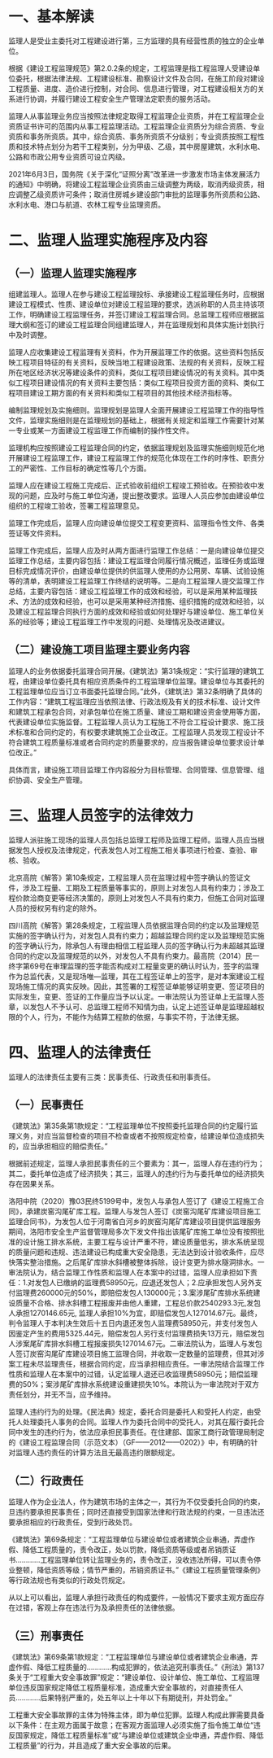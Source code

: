 # 一、基本解读
监理人是受业主委托对工程建设进行第，三方监理的具有经营性质的独立的企业单位。

根据《建设工程监理规范》第2.0.2条的规定，工程监理是指工程监理人受建设单位委托，根据法律法规、工程建设标准、勘察设计文件及合同，在施工阶段对建设工程质量、进度、造价进行控制，对合同、信息进行管理，对工程建设相关方的关系进行协调，并履行建设工程安全生产管理法定职责的服务活动。

监理人从事监理业务应当按照法律规定取得工程监理企业资质，并在工程监理企业资质证书许可的范围内从事工程监理活动。工程监理企业资质分为综合资质、专业资质和事务所资质。其中，综合资质、事务所资质不分级别；专业资质按照工程性质和技术特点划分为若干工程类别，分为甲级、乙级，其中房屋建筑，水利水电、公路和市政公用专业资质可设立丙级。

2021年6月3日，国务院《关于深化“证照分离”改革进一步激发市场主体发展活力的通知》中明确，将建设工程监理企业资质由三级调整为两级，取消丙级资质，相应调整乙级资质许可条件；取消住房城乡建设部门审批的监理事务所资质和公路、水利水电、港口与航道、农林工程专业监理资质。
# 二、监理人监理实施程序及内容
## （一）监理人监理实施程序
组建监理人。监理人在参与建设工程监理投标、承接建设工程监理任务时，应根据建设工程模式、性质、建设单位对建设工程监理的要求，选派称职的人员主持该项工作，明确建设工程监理任务，并签订建设工程监理合同。总监理工程师应根据监理大纲和签订的建设工程监理合同组建监理人，并在监理规划和具体实施计划执行中及时调整。

监理人应收集建设工程监理有关资料，作为开展监理工作的依据。这些资料包括反映工程项目特征的有关资料，反映当地工程建设政策、法规的有关资料，反映工程所在地区经济状况等建设条件的资料，类似工程项目建设情况的有关资料。其中类似工程项目建设情况的有关资料主要包括：类似工程项目投资方面的资料、类似工程项目建设工期方面的有关资料和类似工程项目的其他技术经济指标等。

编制监理规划及实施细则。监理规划是监理人全面开展建设工程监理工作的指导性文件，监理实施细则是在监理规划的基础上，根据有关规定和监理工作需要针对某一专业或某一方面建设工程监理工作而编制的操作性文件。

监理机构应按照建设工程监理合同的约定，依据监理规划及监理实施细则规范化地开展建设工程监理工作，建设工程监理工作的规范化体现在工作的时序性、职责分工的严密性、工作目标的确定性等几个方面。

监理人应在建设工程施工完成后、正式验收前组织工程竣工预验收。在预验收中发现的问题，应及时与施工单位沟通，提出整改要求。监理人人员应参加由建设单位组织的工程竣工验收，签署工程监理意见。

监理工作完成后，监理人应向建设单位提交工程变更资料、监理指令性文件、各类签证等文件资料。

监理工作完成后，监理人应及时从两方面进行监理工作总结：一是向建设单位提交监理工作总结，主要内容包括：建设工程监理合同履行情况概述，监理任务或监理目标完成情况评价，由建设单位提供的供监理人使用的办公用房、车辆、试验设施等的清单，表明建设工程监理工作终结的说明等。二是向工程监理人提交监理工作总结，主要内容包括：建设工程监理工作的成效和经验，可以是采用某种监理技术、方法的成效和经验，也可以是采用某种经济措施、组织措施的成效和经验，以及建设工程监理合同执行方面的成效和经验或如何处理好与建设单位、施工单位关系的经验等；建设工程监理工作中发现的问题、处理情况及改进建议。
## （二）建设施工项目监理主要业务内容
监理人的业务依据委托监理合同开展。《建筑法》第31条规定：“实行监理的建筑工程，由建设单位委托具有相应资质条件的工程监理单位监理。建设单位与其委托的工程监理单位应当订立书面委托监理合同。”此外，《建筑法》第32条明确了具体的工作内容：“建筑工程监理应当依照法律、行政法规及有关的技术标准、设计文件和建筑工程承包合同，对承包单位在施工质量、建设工期和建设资金使用等方面，代表建设单位实施监督。工程监理人员认为工程施工不符合工程设计要求、施工技术标准和合同约定的，有权要求建筑施工企业改正。工程监理人员发现工程设计不符合建筑工程质量标准或者合同约定的质量要求的，应当报告建设单位要求设计单位改正。”

具体而言，建设施工项目监理工作内容般分为目标管理、合同管理、信息管理、组织协调、安全生产管理。
# 三、监理人员签字的法律效力
监理人派驻施工现场的监理人员包括总监理工程师及监理工程师。监理人员应当根据发包人授权及法律规定，代表发包人对工程施工相关事项进行检查、查验、审核、验收。

北京高院《解答》第10条规定，工程监理人员在监理过程中签字确认的签证文件，涉及工程量、工期及工程质量等事实的，原则上对发包人具有约束力；涉及工程价款洽商变更等经济决策的，原则上对发包人不具有约束力，但施工合同对监理人员的授权另有约定的除外。

四川高院《解答》第28条规定，工程监理人员依据监理合同的约定以及监理规范实施的签字确认行为，对发包人具有约束力；超越监理合同约定以及监理规范实施的签字确认行为，除承包人有理由相信工程监理人员的签字确认行为未超越其监理合同的约定以及监理规范的以外，对发包人不具有约束力。最高院（2014）民一终字第69号在审理监理的签字能否构成对工程量变更的确认时认为，签字的监理作为总监代表，又是现场唯—监理，其在工程签证单上的签字，是对本案建设工程现场施工情况的真实反映。因此，其签署的工程签证单能够证明变更、签证项目的实际发生，变更、签证的工作量应当予以认定。一审法院认为签证单上无监理人签章，以发包人不予认可、总监理工程师不知情为由，认定上述签证单是监理超越权限的个人，行为，不能作为结算工程款的依据，与事实不符，于法律无据。
# 四、监理人的法律责任
监理人的法律责任主要有三类：民事责任、行政责任和刑事责任。
## （一）民事责任
《建筑法》第35条第1款规定：“工程监理单位不按照委托监理合同的约定履行监理义务，对应当监督检查的项目不检查或者不按照规定检查，给建设单位造成损失的，应当承担相应的赔偿责任。”

根据前述规定，监理人承担民事责任的三个要素为：其一，监理人存在违约行为；其二，委托单位造成了经济损失；其三，监理人的违约行为与委托单位的经济损失存在因果关系。

洛阳中院（2020）豫03民终5199号中，发包人与承包人签订了《建设工程施工合同》，承建炭窑沟尾矿库工程。监理人与发包人签订《炭窑沟尾矿库建设项目施工监理合同书》，为发包人位于河南省白河乡的炭窑沟尾矿库建设项目提供监理服务期间，洛阳市安全生产监督管理局多次下发文件指出该尾矿库施工单位没有按照批准的设计施工排水系统，主要工程与设计严重不符，建设质量低劣，排水系统呈现的质量问题和违规、违法建设已构成重大安全隐患，无法达到设计验收条件，应尽快落实整治措施。之后尾矿库排水斜槽被整体拆除，设计变更为排水隧洞排水。一审法院认为，结合监理工作性质和监理人在本案中的过错，监理人应承担如下责任：1.对发包人已缴纳的监理费58950元，应退还发包人；2.应承担发包人另外支付监理费260000元的50%，即赔偿发包人130000元；3.案涉尾矿库排水系统建设质量不合格、排水斜槽工程报废并由他人重建，工程总价款2540293.3元,发包人承担1270146.65元, 监理人承担10%为宜，即赔偿发包人127014.67元。最终，判令监理人于本判决生效后十五日内退还发包人监理费58950元，并支付发包人因鉴定产生的费用5325.44元，赔偿发包人另行支付监理费损失13万元，赔偿发包人涉案尾矿库排水斜槽工程报废损失127014.67元。二审法院认为，监理人与发包人签订炭窑沟尾矿库建设项目施工监理合同，并收取一定数量的监理费，但其对涉案工程未尽监理责任，根据合同约定，应当承担相应责任。一审法院结合监理工作性质和监理人在本案中的过错，认定监理人退还已收监理费58950元；赔偿监理费的50%；案涉尾矿库排水系统建设重建损失10%。本院认为一审法院对于双方责任划分，并无不当，应予维持。

监理人违约行为的处理。《民法典》规定，委托合同是委托人和受托人约定，由受托人处理委托人事务的合同。监理人作为委托合同中的受托人，对其在履行委托合同中发生的违约行为，依法应承担民事责任。在住建部、国家工商行政管理局制定的《建设工程监理合同（示范文本）（GF——2012——0202）》中，有明确的针对监理人违约责任的计算方法且无最高违约限额规定。
## （二）行政责任
监理人作为企业法人，作为建筑市场的主体之一，其行为不仅受委托合同的约束，旦违约要承担民事责任；同时还直接受到国家法律和行政法规的约束，一旦违法还要承担相应的行政责任，受到行政处罚。

《建筑法》第69条规定：“工程监理单位与建设单位或者建筑企业串通，弄虚作假、降低工程质量的，责令改正，处以罚款，降低资质等级或者吊销质证书…………工程监理单位转让监理业务的，责令改正，没收违法所得，可以责令停业整顿，降低资质等级；情节严重的，吊销资质证书。”《建设工程质量管理条例》等行政法规也有类似的行政处罚规定。

从以上可以看出，监理人承担行政责任的构成要件，一般情况下要求主观方面应存在过错，客观上存在违法行为及承担责任的法律依据。
## （三）刑事责任
《建筑法》第69条第1款规定：“工程监理单位与建设单位或者建筑企业串通，弄虚作假、降低工程质量的…………构成犯罪的，依法追究刑事责任。”《刑法》第137条关于“工程重大安全事故罪”规定：“建设单位、设计单位、施工单位、工程监理单位违反国家规定降低工程质量标准，造成重大安全事故的，对直接责任人员…………后果特别严重的，处五年以上十年以下有期徒刑，并处罚金。”

工程重大安全事故罪的主体为特殊主体，即为单位犯罪。监理人构成此罪需要具备以下条件：在主观方面属于故意；在客观方面监理人必须实施了指令施工单位“违反国家规定，降低工程质量标准”或“与建设单位或建筑企业申通，弄虚作假、降低工程质量”的行为，并且造成了重大安全事故的后果。